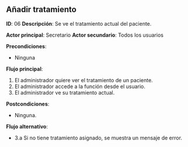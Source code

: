 ## Añadir tratamiento
**ID**: 06
**Descripción**: Se ve el tratamiento actual del paciente.

**Actor principal**: Secretario
**Actor secundario**: Todos los usuarios

**Precondiciones**:
* Ninguna

**Flujo principal**:
1. El administrador quiere ver el tratamiento de un paciente.
1. El administrador accede a la función desde el usuario.
1. El administrador ve su tratamiento actual.

**Postcondiciones**: 
* Ninguna.

**Flujo alternativo**:
* 3.a Si no tiene tratamiento asignado, se muestra un mensaje de error.
